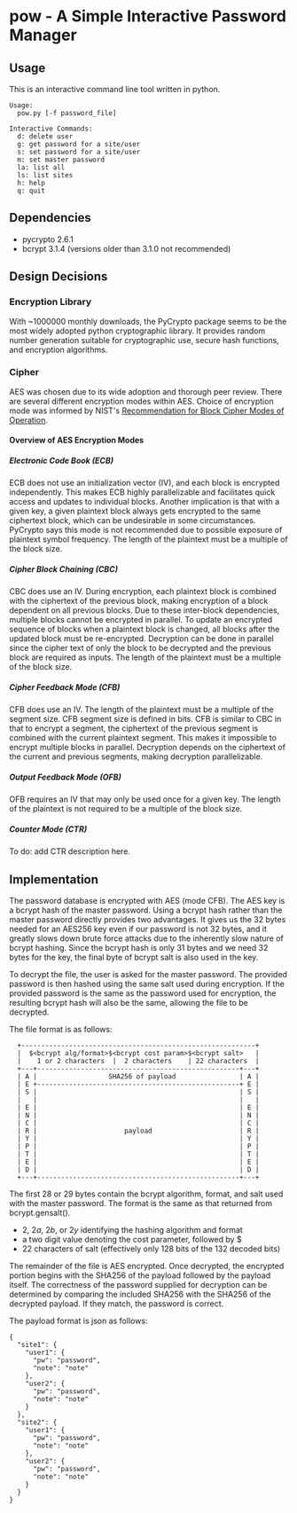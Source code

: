 # pow - A Simple Interactive Password Manager



## Usage

This is an interactive command line tool written in python.

    Usage:
      pow.py [-f password_file]

    Interactive Commands:
      d: delete user
      g: get password for a site/user
      s: set password for a site/user
      m: set master password
      la: list all
      ls: list sites
      h: help
      q: quit

## Dependencies
 * pycrypto 2.6.1
 * bcrypt 3.1.4 (versions older than 3.1.0 not recommended)

## Design Decisions

### Encryption Library

With ~1000000 monthly downloads, the PyCrypto package seems to be the most widely adopted python cryptographic library. It provides random number generation suitable for cryptographic use, secure hash functions, and encryption algorithms.

### Cipher

AES was chosen due to its wide adoption and thorough peer review. There are several different encryption modes within AES. Choice of encryption mode was informed by NIST's [Recommendation for Block Cipher Modes of Operation](http://csrc.nist.gov/publications/nistpubs/800-38a/sp800-38a.pdf).

#### Overview of AES Encryption Modes

##### Electronic Code Book (ECB)

ECB does not use an initialization vector (IV), and each block is encrypted independently. This makes ECB highly parallelizable and facilitates quick access and updates to individual blocks. Another implication is that with a given key, a given plaintext block always gets encrypted to the same ciphertext block, which can be undesirable in some circumstances. PyCrypto says this mode is not recommended due to possible exposure of plaintext symbol frequency. The length of the plaintext must be a multiple of the block size.

##### Cipher Block Chaining (CBC)

CBC does use an IV. During encryption, each plaintext block is combined with the ciphertext of the previous block, making encryption of a block dependent on all previous blocks. Due to these inter-block dependencies, multiple blocks cannot be encrypted in parallel. To update an encrypted sequence of blocks when a plaintext block is changed, all blocks after the updated block must be re-encrypted. Decryption can be done in parallel since the cipher text of only the block to be decrypted and the previous block are required as inputs. The length of the plaintext must be a multiple of the block size.

##### Cipher Feedback Mode (CFB)

CFB does use an IV. The length of the plaintext must be a multiple of the segment size. CFB segment size is defined in bits. CFB is similar to CBC in that to encrypt a segment, the ciphertext of the previous segment is combined with the current plaintext segment. This makes it impossible to encrypt multiple blocks in parallel. Decryption depends on the ciphertext of the current and previous segments, making decryption parallelizable.

##### Output Feedback Mode (OFB)

OFB requires an IV that may only be used once for a given key. The length of the plaintext is not required to be a multiple of the block size.

##### Counter Mode (CTR)

To do: add CTR description here.

## Implementation

The password database is encrypted with AES (mode CFB). The AES key is a bcrypt hash of the master password. Using a bcrypt hash rather than the master password directly provides two advantages. It gives us the 32 bytes needed for an AES256 key even if our password is not 32 bytes, and it greatly slows down brute force attacks due to the inherently slow nature of bcrypt hashing. Since the bcrypt hash is only 31 bytes and we need 32 bytes for the key, the final byte of bcrypt salt is also used in the key.

To decrypt the file, the user is asked for the master password. The provided password is then hashed using the same salt used during encryption. If the provided password is the same as the password used for encryption, the resulting bcrypt hash will also be the same, allowing the file to be decrypted.

The file format is as follows:

      +-----------------------------------------------------------+
      |  $<bcrypt alg/format>$<bcrypt cost param>$<bcrypt salt>   |
      |    1 or 2 characters  |  2 characters    | 22 characters  |
      +---+---------------------------------------------------+---+
      | A |                  SHA256 of payload                | A |
      | E +---------------------------------------------------+ E |
      | S |                                                   | S |
      |   |                                                   |   |
      | E |                                                   | E |
      | N |                                                   | N |
      | C |                                                   | C |
      | R |                      payload                      | R |
      | Y |                                                   | Y |
      | P |                                                   | P |
      | T |                                                   | T |
      | E |                                                   | E |
      | D |                                                   | D |
      +---+---------------------------------------------------+---+

The first 28 or 29 bytes contain the bcrypt algorithm, format, and salt used with the master password. The format is the same as that returned from bcrypt.gensalt().

* $2$, $2a$, $2b$, or $2y$ identifying the hashing algorithm and format
* a two digit value denoting the cost parameter, followed by $
* 22 characters of salt (effectively only 128 bits of the 132
              decoded bits)

The remainder of the file is AES encrypted. Once decrypted, the encrypted portion begins with the SHA256 of the payload followed by the payload itself. The correctness of the password supplied for decryption can be determined by comparing the included SHA256 with the SHA256 of the decrypted payload. If they match, the password is correct.

The payload format is json as follows:

    {
      "site1": {
        "user1": {
          "pw": "password",
          "note": "note"
        },
        "user2": {
          "pw": "password",
          "note": "note"
        }
      },
      "site2": {
        "user1": {
          "pw": "password",
          "note": "note"
        },
        "user2": {
          "pw": "password",
          "note": "note"
        }
      }
    }

